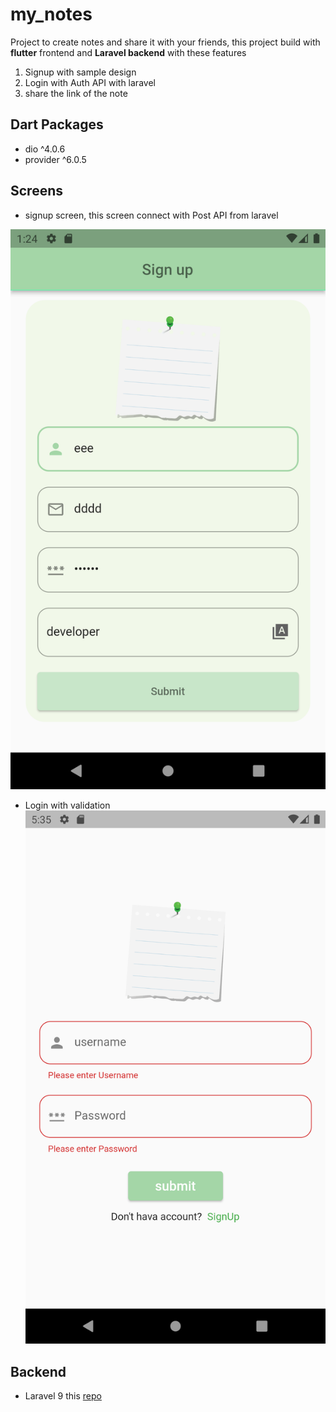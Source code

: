 # my_notes

Project to create notes and share it with your friends,
this project build with __flutter__
 frontend  and __Laravel backend__ with these features
 1. Signup with sample design
 2. Login with Auth API with laravel
 3. share the link of the note

 ## Dart Packages
 - dio ^4.0.6
 - provider ^6.0.5

 ## Screens
 - signup screen, this screen connect with Post API from laravel

 ![signup](assest/img/signup.png)
 - Login with validation
 ![login](assest/img/LoginValudation.png)

 ## Backend
 - Laravel 9  this [ repo](https://github.com/WaelAlQawasmi/ShareNotes-Laravel)